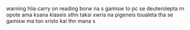 warning hlia carry on reading borw na s gamisw to pc se deuterolepta rn opote ama ksana klaseis sthn taksi xwris na pigeneis toualeta tha se gamisw ma ton xristo kai thn mana s
